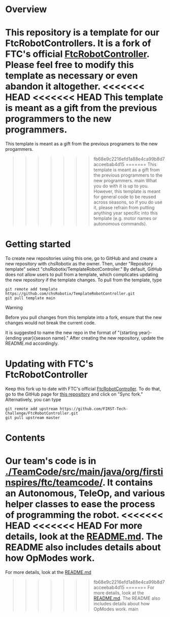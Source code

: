 # Overview

This repository is a template for our FtcRobotControllers.
It is a fork of FTC's official [FtcRobotController](https://github.com/FIRST-Tech-Challenge/FtcRobotController.git).
Please feel free to modify this template as necessary or even abandon it altogether.
<<<<<<< HEAD
<<<<<<< HEAD
This template is meant as a gift from the previous programmers to the new programmers.
=======
This template is meant as a gift from the previous programers to the new progammers.
>>>>>>> fb68e9c2216efd1a88e4ca99b8d7acceebab4d15
=======
This template is meant as a gift from the previous programmers to the new programmers.
>>>>>>> main
What you do with it is up to you.
However, this template is meant for general code to be reused across seasons, so if you do use it,
please refrain from putting anything year specific into this template
(e.g. motor names or autonomous commands).

# Getting started

To create new repositories using this one, go to GitHub and and create a new repository with chsRobotix as the owner. Then,
under "Repository template" select "chsRobotix/TemplateRobotController." By default, GitHub does not allow users to pull from a template,
which complicates updating the new repository if the template changes.
To pull from the template, type

```
git remote add template https://github.com/chsRobotix/TemplateRobotController.git
git pull template main
```

> [!Warning]
> Before you pull changes from this template into a fork, ensure that the new changes would not break the current code.

It is suggested to name the new repo in the format of "{starting year}-{ending year}{season name}." After creating the new repository,
update the README.md accordingly.

# Updating with FTC's FtcRobotController

Keep this fork up to date with FTC's official [FtcRobotController](https://github.com/FIRST-Tech-Challenge/FtcRobotController.git).
To do that, go to the GitHub page for [this repository](https://github.com/chsRobotix/TemplateRobotController.git) and click on "Sync fork."
Alternatively, you can type

```
git remote add upstream https://github.com/FIRST-Tech-Challenge/FtcRobotController.git
git pull upstream master
```

# Contents

Our team's code is in [./TeamCode/src/main/java/org/firstinspires/ftc/teamcode/](./TeamCode/src/main/java/org/firstinspires/ftc/teamcode/).
It contains an Autonomous, TeleOp, and various helper classes to ease the process of programming the robot.
<<<<<<< HEAD
<<<<<<< HEAD
For more details, look at the [README.md](./TeamCode/src/main/java/org/firstinspires/ftc/teamcode/README.md).
The README also includes details about how OpModes work.
=======
For more details, look at the [README.md](./TeamCode/src/main/java/org/firstinspires/ftc/teamcode/README.md)
>>>>>>> fb68e9c2216efd1a88e4ca99b8d7acceebab4d15
=======
For more details, look at the [README.md](./TeamCode/src/main/java/org/firstinspires/ftc/teamcode/README.md).
The README also includes details about how OpModes work.
>>>>>>> main
